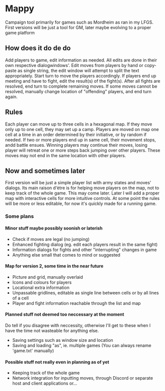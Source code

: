 # Mappy
Campaign tool primarily for games such as Mordheim as ran in my LFGS.
First versions will be just a tool for GM, later maybe evolving to a proper game platform

## How does it do de do
Add players to game, edit information as needed. All edits are done in their own respective dialogwindows'.
Edit moves from players by hand or copy-paste as single string, the edit window will attempt to split the text appropriately.
Start turn to move the players accordingly.
If players end up meeting and have to fight, edit the result(s) of the fight(s).
After all fights are resolved, end turn to complete remaining moves. If some moves cannot be resolved, manually change location of "offending" players, and end turn again.

## Rules
Each player can move up to three cells in a hexagonal map. If they move only up to one cell, they may set up a camp.
Players are moved on map one cell at a time in an order determined by their initiative, or by random if needed.
If two or more players end up in same cell, their movement stops, andd battle ensues.
Winning players may continue their moves, losing player will retreat one or more steps back jumping over other players. These moves may not end in the same location with other players.

## Now and sometimes later
First version will be just a simple player list with army states and moves' dialogs.
Its main raison d'ètre is for helping move players on the map, not to keep track of the whole game. This may come later.
Later I will add a proper map with interactive cells for more intuitive controls.
At some point the rules will be more or less editable, for now it's quickly made for a running game.

### Some plans

#### Minor stuff maybe possibly soonish or laterish
- Check if moves are legal (no jumping)
- Enhanced fighting dialog (eg. edit each players result in the same fight)
- Information dialogs for fights and other "interrupting" changes in game
- Anything else small that comes to mind or suggested

#### Map for version 2, some time in the near future
- Picture and grid, manually overlaid
- Icons and colours for players
- Locational extra information
- Unpassable gridlines, editable as single line between cells or by all lines of a cell
- Player and fight information reachable through the list and map

#### Planned stuff not deemed too neccessary at the moment
Do tell if you disagree with neccessity, otherwise I'll get to these when I have the time not wasteable for anything else.
- Saving settings such as window size and location
- Saving and loading "as", ie. multiple games (You can always rename 'game.txt' manually)

#### Possible stuff not really even in planning as of yet
- Keeping track of the whole game
- Network integration for inputting moves, through Discord or separate host and client applications or...
